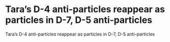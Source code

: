 # Tara’s D-4 anti-particles reappear as particles in D-7, D-5 anti-particles

Tara’s D-4 anti-particles reappear as particles in D-7, D-5 anti-particles
